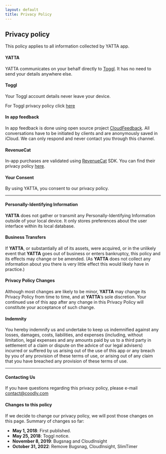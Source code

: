 ```yaml
---
layout: default
title: Privacy Policy
---
```

## Privacy policy

This policy applies to all information collected by YATTA app.

#### **YATTA**
YATTA communicates on your behalf directly to [Toggl][7]. It has no need to send your details anywhere else.

#### **Toggl**
Your Toggl account details never leave your device.

For Toggl privacy policy click [here][6]

#### **In app feedback**
In app feedback is done using open source project [CloudFeedback][4]. All conversations have to be initiated by clients and are anonymously saved in iCloud. We can only respond and never contact you through this channel.

#### **RevenueCat**
In-app purchases are validated using [RevenueCat][11] SDK. You can find their privacy policy [here][12].

#### **Your Consent**
By using YATTA, you consent to our privacy policy.

---
#### Personally-Identifying Information

**YATTA** does not gather or transmit any Personally-Identifying Information outside of your local device. It only stores preferences about the user interface within its local database.

#### Business Transfers

If **YATTA**, or substantially all of its assets, were acquired, or in the unlikely event that **YATTA** goes out of business or enters bankruptcy, this policy and its effects may change or be amended. (As **YATTA** does not collect any information about you there is very little effect this would likely have in practice.)

#### Privacy Policy Changes

Although most changes are likely to be minor, **YATTA** may change its Privacy Policy from time to time, and at **YATTA**’s sole discretion. Your continued use of this app after any change in this Privacy Policy will constitute your acceptance of such change.

#### Indemnity

You hereby indemnify us and undertake to keep us indemnified against any losses, damages, costs, liabilities, and expenses (including, without limitation, legal expenses and any amounts paid by us to a third party in settlement of a claim or dispute on the advice of our legal advisers) incurred or suffered by us arising out of the use of this app or any breach by you of any provision of these terms of use, or arising out of any claim that you have breached any provision of these terms of use.
___

#### **Contacting Us**
If you have questions regarding this privacy policy, please e-mail [contact@coodly.com][1]

#### **Changes to this policy**
If we decide to change our privacy policy, we will post those changes on this page. Summary of changes so far:

* **May 1, 2018**: First published.
* **May 25, 2018**: Toggl notice.
* **November 8, 2019**: Bugsnag and CloudInsight
* **October 31, 2022**: Remove Bugsnag, CloudInsight, SlimTimer


[1]: mailto:contact@coodly.com
[2]: http://slimtimer.com/help/privacy
[3]: https://fabric.io
[4]: https://github.com/coodly/CloudFeedback
[5]: http://slimtimer.com
[6]: https://toggl.com/legal/privacy/
[7]: https://toggl.com
[8]: https://www.bugsnag.com
[9]: https://github.com/coodly/CloudInsight
[10]: https://docs.bugsnag.com/legal/privacy-policy/
[11]: https://www.revenuecat.com
[12]: https://www.revenuecat.com/privacy/